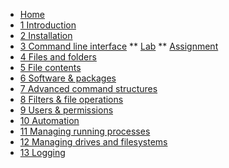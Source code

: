 <!-- docs/_sidebar.md -->
* [Home](/)
* [1 Introduction](./01_introduction/01_course.md)
* [2 Installation](./02_installation/01_course.md)
* [3 Command line interface](./03_commandline/01_course.md)
** [Lab](./03_commandline/02_lab.md)
** [Assignment](./03_commandline/99_assignments.md)
* [4 Files and folders](./04_filesandfolders/01_course.md)
* [5 File contents](./05_filecontents/01_course.md)
* [6 Software & packages](./06_software/01_course.md)
* [7 Advanced command structures](./07_advancedcommands/01_course.md)
* [8 Filters & file operations ](./08_filters/01_course.md)
* [9 Users & permissions](./09_usersandpermissions/01_course.md)
* [10 Automation](./10_automation/01_course.md)
* [11 Managing running processes](./11_managingrunningprocesses/01_course.md)
* [12 Managing drives and filesystems](./12_managingdrivesandfilesystems/01_course.md)
* [13 Logging](./13_Logging/01_course.md)
